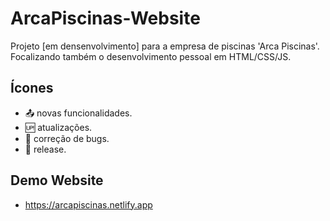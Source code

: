 # ArcaPiscinas-Website

Projeto [em densenvolvimento] para a empresa de piscinas 'Arca Piscinas'. Focalizando também o desenvolvimento pessoal em HTML/CSS/JS.

## Ícones

- :outbox_tray: novas funcionalidades.
- :up: atualizações.
- :space_invader: correção de bugs.
- :checkered_flag: release.

## Demo Website

- https://arcapiscinas.netlify.app
